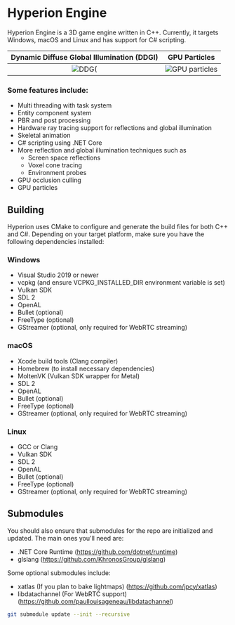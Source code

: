 # Hyperion Engine

Hyperion Engine is a 3D game engine written in C++. Currently, it targets Windows, macOS and Linux and has support for C# scripting.

Dynamic Diffuse Global Illumination (DDGI) | GPU Particles
:-----------------------------------------:|:-------------------------:
![DDG(](/screenshots/ddgi.gif)             | ![GPU particles](/screenshots/particles.gif)

### Some features include:
* Multi threading with task system
* Entity component system
* PBR and post processing
* Hardware ray tracing support for reflections and global illumination
* Skeletal animation
* C# scripting using .NET Core
* More reflection and global illumination techniques such as
     * Screen space reflections
     * Voxel cone tracing
     * Environment probes
* GPU occlusion culling
* GPU particles


## Building

Hyperion uses CMake to configure and generate the build files for both C++ and C#. Depending on your target platform, make sure you have the following dependencies installed:

### Windows
* Visual Studio 2019 or newer
* vcpkg (and ensure VCPKG_INSTALLED_DIR environment variable is set)
* Vulkan SDK
* SDL 2
* OpenAL 
* Bullet (optional)
* FreeType (optional)
* GStreamer (optional, only required for WebRTC streaming)

### macOS
* Xcode build tools (Clang compiler)
* Homebrew (to install necessary dependencies)
* MoltenVK (Vulkan SDK wrapper for Metal)
* SDL 2
* OpenAL
* Bullet (optional)
* FreeType (optional)
* GStreamer (optional, only required for WebRTC streaming)

### Linux
* GCC or Clang
* Vulkan SDK
* SDL 2
* OpenAL
* Bullet (optional)
* FreeType (optional)
* GStreamer (optional, only required for WebRTC streaming)

## Submodules

You should also ensure that submodules for the repo are initialized and updated. The main ones you'll need are:
* .NET Core Runtime (https://github.com/dotnet/runtime)
* glslang (https://github.com/KhronosGroup/glslang)

Some optional submodules include:
* xatlas (If you plan to bake lightmaps) (https://github.com/jpcy/xatlas)
* libdatachannel (For WebRTC support) (https://github.com/paullouisageneau/libdatachannel)

```bash
git submodule update --init --recursive
```

